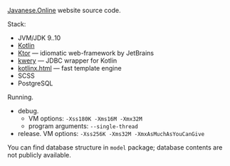
[Javanese.Online](http://javanese.online/) website source code.

Stack:
* JVM/JDK 9..10
* [Kotlin](https://github.com/JetBrains/kotlin)
* [Ktor](https://github.com/kotlin/ktor) — idiomatic web-framework by JetBrains
* [kwery](https://github.com/andrewoma/kwery/) — JDBC wrapper for Kotlin
* [kotlinx.html](https://github.com/Kotlin/kotlinx.html) — fast template engine
* SCSS
* PostgreSQL

Running.
  * debug.
    * VM options: `-Xss180K -Xms16M -Xmx32M`
    * program arguments: `--single-thread`
  * release. VM options: `-Xss256K -Xms32M -XmxAsMuchAsYouCanGive`

You can find database structure in `model` package;
database contents are not publicly available.
